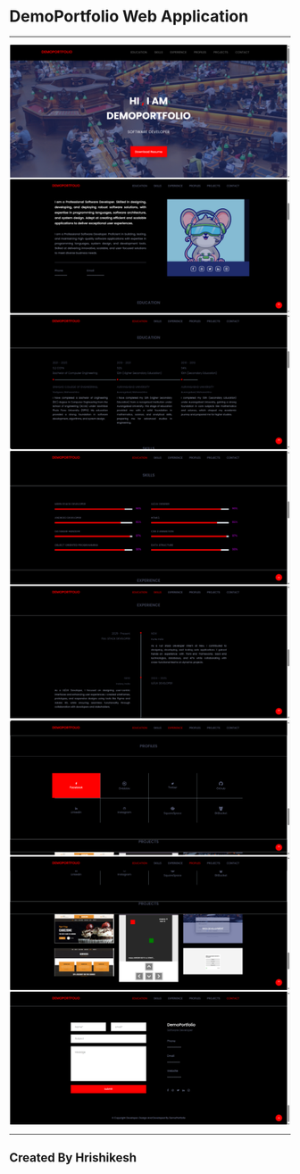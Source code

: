 # DemoPortfolio Web Application
---
<img src="/Display/Screenshot%20(896).png"> </img>
<img src="/Display/Screenshot%20(904).png"> </img>
<img src="/Display/Screenshot%20(898).png"> </img>
<img src="/Display/Screenshot%20(899).png"> </img>
<img src="/Display/Screenshot%20(900).png"> </img>
<img src="/Display/Screenshot%20(901).png"> </img>
<img src="/Display/Screenshot%20(902).png"> </img>
<img src="/Display/Screenshot%20(903).png"> </img>

---
## Created By Hrishikesh
